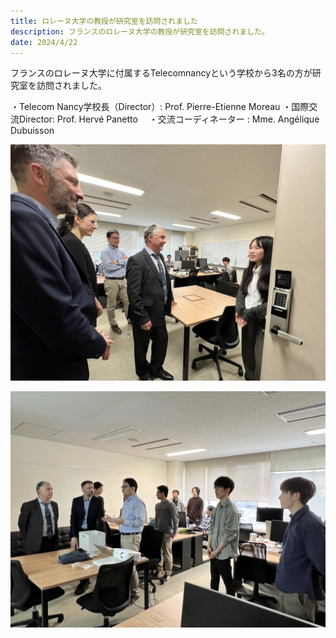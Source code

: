 ```yaml
---
title: ロレーヌ大学の教授が研究室を訪問されました
description: フランスのロレーヌ大学の教授が研究室を訪問されました。
date: 2024/4/22
---
```


フランスのロレーヌ大学に付属するTelecomnancyという学校から3名の方が研究室を訪問されました。

・Telecom Nancy学校長（Director）: Prof. Pierre-Etienne Moreau
・国際交流Director: Prof. Hervé Panetto　 
・交流コーディネーター : Mme. Angélique Dubuisson 


![lorraine1](/img/2024lorraine1.jpg)

![lorraine2](/img/2024lorraine2.jpg)
